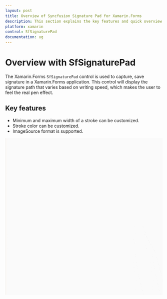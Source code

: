 ```yaml
---
layout: post
title: Overview of Syncfusion Signature Pad for Xamarin.Forms
description: This section explains the key features and quick overview about Syncfusion Signature Pad control for Xamarin.Forms
platform: xamarin
control: SfSignaturePad
documentation: ug
---
```


# Overview with SfSignaturePad

The Xamarin.Forms `SfSignaturePad` control is used to capture, save signature in a Xamarin.Forms application. This control will display the signature path that varies based on writing speed, which makes the user to feel the real pen effect.

## Key features

* Minimum and maximum width of a stroke can be customized.
* Stroke color can be customized.
* ImageSource format is supported.

![Signature Pad Overview](images/overview.gif)
